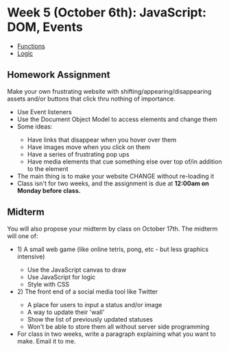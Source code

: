 <h1>Week 5 (October 6th): JavaScript: DOM, Events</h1>
<ul>
<li><a href="http://shaunaxani.com/cuny/mmp310/week4/functions.html">Functions</a></li>
<li><a href="http://shaunaxani.com/cuny/mmp310/week4/logic.html">Logic</a></li>

</ul>

<h2>Homework Assignment</h2>
Make your own frustrating website with shifting/appearing/disappearing assets and/or buttons that click thru nothing of importance.
<ul>
<li>Use Event listeners</li>
<li>Use the Document Object Model to access elements and change them</li>
<li>Some ideas:</li>
<ul>
<li>Have links that disappear when you hover over them</li>
<li>Have images move when you click on them</li>
<li>Have a series of frustrating pop ups</li>
<li>Have media elements that cue something else over top of/in addition to the element</li>
</ul>
<li>The main thing is to make your website CHANGE without re-loading it</li>
<li>Class isn't for two weeks, and the assignment is due at <b>12:00am on Monday before class.</b></li>
</ul>

<h2>Midterm</h2>
You will also propose your midterm by class on October 17th. The midterm will one of:
<ul>
<li>1) A small web game (like online tetris, pong, etc - but less graphics intensive)</li>
<ul>
<li>Use the JavaScript canvas to draw</li>
<li>Use JavaScript for logic</li>
<li>Style with CSS</li>
</ul>
<li>2) The front end of a social media tool like Twitter</li>
<ul>
<li>A place for users to input a status and/or image</li>
<li>A way to update their 'wall'</li>
<li>Show the list of previously updated statuses</li>
<li>Won't be able to store them all without server side programming</li>
</ul>
<li>For class in two weeks, write a paragraph explaining what you want to make. Email it to me.</li>
</ul>

